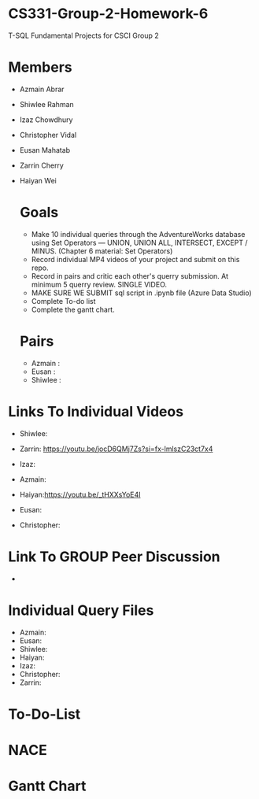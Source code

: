 # CS331-Group-2-Homework-6

T-SQL Fundamental Projects for CSCI Group 2

# Members
- Azmain Abrar
- Shiwlee Rahman
- Izaz Chowdhury
- Christopher Vidal
- Eusan Mahatab
- Zarrin Cherry
- Haiyan Wei

  # Goals
  - Make 10 individual queries through the AdventureWorks database using Set Operators — UNION, UNION ALL, INTERSECT, EXCEPT / MINUS. (Chapter 6 material: Set Operators)
  - Record individual MP4 videos of your project and submit on this repo.
  - Record in pairs and critic each other's querry submission. At minimum 5 querry review. SINGLE VIDEO.
  - MAKE SURE WE SUBMIT sql script in .ipynb file (Azure Data Studio)
  - Complete To-do list
  - Complete the gantt chart.

  # Pairs
  - Azmain : 
  - Eusan :
  - Shiwlee : 

 # Links To Individual Videos
 - Shiwlee: 
   
 - Zarrin: https://youtu.be/jocD6QMj7Zs?si=fx-lmlszC23ct7x4
   
 - Izaz:
   
 - Azmain: 
   
 - Haiyan:https://youtu.be/_tHXXsYoE4I
 - Eusan:  
   
 - Christopher: 

 # Link To GROUP Peer Discussion
-

# Individual Query Files
- Azmain: 
- Eusan: 
- Shiwlee: 
- Haiyan:
- Izaz: 
- Christopher:
- Zarrin: 

# To-Do-List





# NACE




# Gantt Chart 
